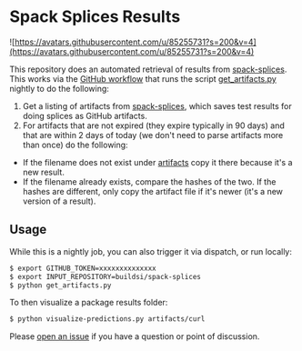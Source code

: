 # Spack Splices Results

![https://avatars.githubusercontent.com/u/85255731?s=200&v=4](https://avatars.githubusercontent.com/u/85255731?s=200&v=4)

This repository does an automated retrieval of results from [spack-splices](https://github.com/buildsi/spack-splices).
This works via the [GitHub workflow](.github/workflows/artifacts.yml) that runs
the script [get_artifacts.py](get_artifacts.py) nightly to do the following:

1. Get a listing of artifacts from [spack-splices](https://github.com/buildsi/spack-splices), which saves test results for doing splices as GitHub artifacts.
2. For artifacts that are not expired (they expire typically in 90 days) and that are within 2 days of today (we don't need to parse artifacts more than once) do the following:
 - If the filename does not exist under [artifacts](artifacts) copy it there because it's a new result.
 - If the filename already exists, compare the hashes of the two. If the hashes are different, only copy the artifact file if it's newer (it's a new version of a result).

## Usage

While this is a nightly job, you can also trigger it via dispatch, or run locally:

```bash
$ export GITHUB_TOKEN=xxxxxxxxxxxxxx
$ export INPUT_REPOSITORY=buildsi/spack-splices
$ python get_artifacts.py
```

To then visualize a package results folder:

```bash
$ python visualize-predictions.py artifacts/curl
```

Please [open an issue](https://github.com/buildsi/spack-splices-results/issues)
if you have a question or point of discussion. 
